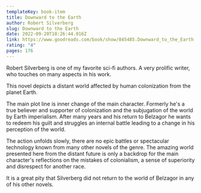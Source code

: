```yaml
---
templateKey: book-item
title: Downward to the Earth
author: Robert Silverberg
slug: Downward to the Earth
date: 2022-09-20T18:26:44.016Z
link: https://www.goodreads.com/book/show/845485.Downward_to_the_Earth
rating: "4"
pages: 176
---
```

Robert Silverberg is one of my favorite sci-fi authors. A very prolific writer, who touches on many aspects in his work.

This novel depicts a distant world affected by human colonization from the planet Earth.

The main plot line is inner change of the main character. Formerly he's a true believer and supporter of colonization and the subjugation of the world by Earth imperialism. After many years and his return to Belzagor he wants to redeem his guilt and struggles an internal battle leading to a change in his perception of the world.

The action unfolds slowly, there are no epic battles or spectacular technology known from many other novels of the genre. The amazing world presented here from the distant future is only a backdrop for the main character's reflections on the mistakes of colonialism, a sense of superiority and disrespect for another race.

It is a great pity that Silverberg did not return to the world of Belzagor in any of his other novels.